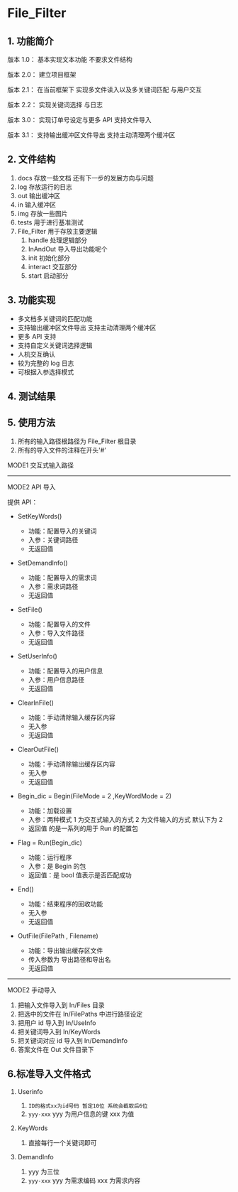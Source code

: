 # File_Filter

## 1. 功能简介

版本 1.0： 基本实现文本功能 不要求文件结构

版本 2.0： 建立项目框架

版本 2.1： 在当前框架下 实现多文件读入以及多关键词匹配 与用户交互

版本 2.2： 实现关键词选择 与日志

版本 3.0： 实现订单号设定与更多 API 支持文件导入

版本 3.1： 支持输出缓冲区文件导出 支持主动清理两个缓冲区

## 2. 文件结构

1. docs 存放一些文档 还有下一步的发展方向与问题
2. log 存放运行的日志
3. out 输出缓冲区
4. in 输入缓冲区
5. img 存放一些图片
6. tests 用于进行基准测试
7. File_Filter 用于存放主要逻辑
   1. handle 处理逻辑部分
   2. InAndOut 导入导出功能呢个
   3. init 初始化部分
   4. interact 交互部分
   5. start 启动部分

## 3. 功能实现

- 多文档多关键词的匹配功能
- 支持输出缓冲区文件导出 支持主动清理两个缓冲区
- 更多 API 支持
- 支持自定义关键词选择逻辑
- 人机交互确认
- 较为完整的 log 日志
- 可根据入参选择模式

## 4. 测试结果

## 5. 使用方法

1. 所有的输入路径根路径为 File_Filter 根目录
2. 所有的导入文件的注释在开头'#'

MODE1 交互式输入路径

---

MODE2 API 导入

提供 API：

- SetKeyWords()

  - 功能：配置导入的关键词
  - 入参：关键词路径
  - 无返回值

- SetDemandInfo()

  - 功能：配置导入的需求词
  - 入参：需求词路径
  - 无返回值

- SetFile()

  - 功能：配置导入的文件
  - 入参：导入文件路径
  - 无返回值

- SetUserInfo()

  - 功能：配置导入的用户信息
  - 入参：用户信息路径
  - 无返回值

- ClearInFile()

  - 功能：手动清除输入缓存区内容
  - 无入参
  - 无返回值

- ClearOutFile()

  - 功能：手动清除输出缓存区内容
  - 无入参
  - 无返回值

- Begin_dic = Begin(FileMode = 2 ,KeyWordMode = 2)

  - 功能：加载设置
  - 入参：两种模式 1 为交互式输入的方式 2 为文件输入的方式 默认下为 2
  - 返回值 的是一系列的用于 Run 的配置包

- Flag = Run(Begin_dic)

  - 功能：运行程序
  - 入参：是 Begin 的包
  - 返回值：是 bool 值表示是否匹配成功

- End()

  - 功能：结束程序的回收功能
  - 无入参
  - 无返回值

- OutFile(FilePath , Filename)

  - 功能：导出输出缓存区文件
  - 传入参数为 导出路径和导出名
  - 无返回值

---

MODE2 手动导入

1. 把输入文件导入到 In/Files 目录
2. 把选中的文件在 In/FilePaths 中进行路径设定
3. 把用户 id 导入到 In/UseInfo
4. 把关键词导入到 In/KeyWords
5. 把关键词对应 id 导入到 In/DemandInfo
6. 答案文件在 Out 文件目录下

## 6.标准导入文件格式

1. Userinfo

   1. `ID的格式xx为id号码 暂定10位 系统会截取后6位`
   2. `yyy-xxx` yyy 为用户信息的键 xxx 为值

2. KeyWords

   1. 直接每行一个关键词即可

3. DemandInfo

   1. yyy 为三位
   2. `yyy-xxx` yyy 为需求编码 xxx 为需求内容
